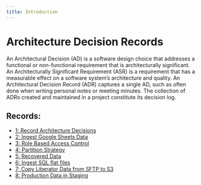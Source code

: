 ```yaml
---
title: Introduction
---
```


# Architecture Decision Records

An Architectural Decision (AD) is a software design choice that addresses a functional or non-functional requirement
that is architecturally significant. An Architecturally Significant Requirement (ASR) is a requirement that has a
measurable effect on a software system’s architecture and quality. An Architectural Decision Record (ADR) captures a
single AD, such as often done when writing personal notes or meeting minutes. The collection of ADRs created and
maintained in a project constitute its decision log.

## Records:

- [1: Record Architecture Decisions](record-architecture-decisions.md)
- [2: Ingest Google Sheets Data](ingest-google-sheets-data.md)
- [3: Role Based Access Control](role-based-access-control.md)
- [4: Partition Strategy](partition-strategy.md)
- [5: Recovered Data](recovered-data.md)
- [6: Ingest SQL flat files](ingest-sql-flat-files.md)
- [7: Copy Liberator Data from SFTP to S3](sftp-to-s3-lambda.md)
- [8: Production Data in Staging](production-data-in-staging.md)